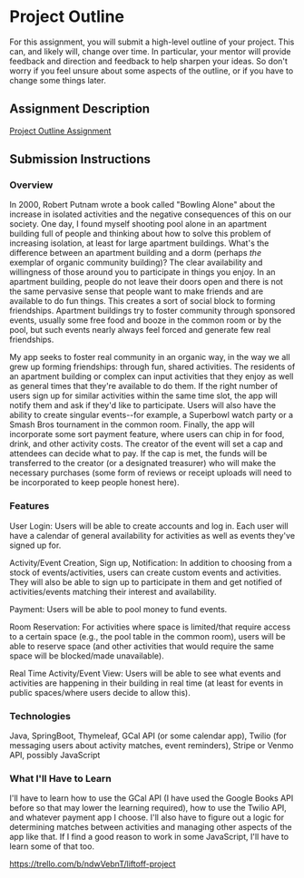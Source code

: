 # Project Outline
For this assignment, you will submit a high-level outline of your project. This can, and likely will, change over time. In particular, your mentor will provide feedback and direction and feedback to help sharpen your ideas. So don't worry if you feel unsure about some aspects of the outline, or if you have to change some things later.

## Assignment Description
[Project Outline Assignment](https://education.launchcode.org/liftoff/assignments/project-outline/)

## Submission Instructions

### Overview
In 2000, Robert Putnam wrote a book called "Bowling Alone" about the increase in isolated activities and the negative
consequences of this on our society. One day, I found myself shooting pool alone in an apartment building full of people
and thinking about how to solve this problem of increasing isolation, at least for large apartment buildings. What's the
difference between an apartment building and a dorm (perhaps *the* exemplar of organic community building)? The clear
availability and willingness of those around you to participate in things you enjoy. In an apartment building, people do
not leave their doors open and there is not the same pervasive sense that people want to make friends and are available
to do fun things. This creates a sort of social block to forming friendships. Apartment buildings try to foster community
through sponsored events, usually some free food and booze in the common room or by the pool, but such events nearly
always feel forced and generate few real friendships.

My app seeks to foster real community in an organic way, in the way we all grew up forming friendships: through fun,
shared activities. The residents of an apartment building or complex can input activities that they enjoy as well as
general times that they're available to do them. If the right number of users sign up for similar activities within the
same time slot, the app will notify them and ask if they'd like to participate. Users will also have the ability to
create singular events--for example, a Superbowl watch party or a Smash Bros tournament in the common room. Finally, the
app will incorporate some sort payment feature, where users can chip in for food, drink, and other activity costs. The
creator of the event will set a cap and attendees can decide what to pay. If the cap is met, the funds will be
transferred to the creator (or a designated treasurer) who will make the necessary purchases (some form of reviews or
receipt uploads will need to be incorporated to keep people honest here).

### Features
User Login: Users will be able to create accounts and log in. Each user will have a calendar of general availability for
activities as well as events they've signed up for.

Activity/Event Creation, Sign up, Notification: In addition to choosing from a stock of events/activities, users can
create custom events and activities. They will also be able to sign up to participate in them and get notified of
activities/events matching their interest and availability.

Payment: Users will be able to pool money to fund events.

Room Reservation: For activities where space is limited/that require access to a certain space (e.g., the pool table in
the common room), users will be able to reserve space (and other activities that would require the same space will be
blocked/made unavailable).

Real Time Activity/Event View: Users will be able to see what events and activities are happening in their building in
real time (at least for events in public spaces/where users decide to allow this).

### Technologies
Java, SpringBoot, Thymeleaf, GCal API (or some calendar app), Twilio (for messaging users about activity matches, event
reminders), Stripe or Venmo API, possibly JavaScript

### What I'll Have to Learn
I'll have to learn how to use the GCal API (I have used the Google Books API before so that may lower the learning
required), how to use the Twilio API, and whatever payment app I choose. I'll also have to figure out a logic for
determining matches between activities and managing other aspects of the app like that. If I find a good reason to work
in some JavaScript, I'll have to learn some of that too.


https://trello.com/b/ndwVebnT/liftoff-project
